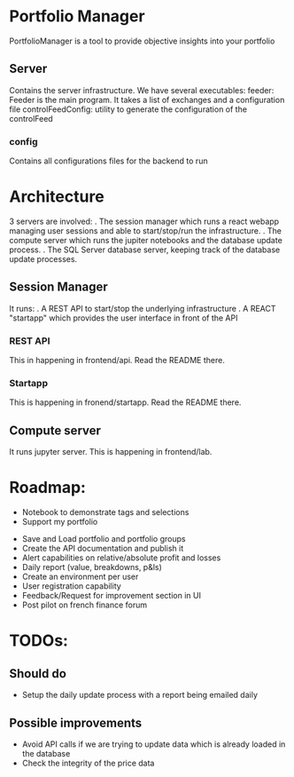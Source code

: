 # Portfolio Manager
PortfolioManager is a tool to provide objective insights into your portfolio
## Server
Contains the server infrastructure. We have several executables:
feeder: Feeder is the main program. It takes a list of exchanges and a configuration file
controlFeedConfig: utility to generate the configuration of the controlFeed
### config
Contains all configurations files for the backend to run

# Architecture
3 servers are involved:
. The session manager which runs a react webapp managing user sessions and able to start/stop/run the infrastructure.
. The compute server which runs the jupiter notebooks and the database update process.
. The SQL Server database server, keeping track of the database update processes.

## Session Manager
It runs:
. A REST API to start/stop the underlying infrastructure
. A REACT "startapp" which provides the user interface in front of the API
### REST API
This in happening in frontend/api. Read the README there.
### Startapp
This is happening in fronend/startapp. Read the README there.

## Compute server
It runs jupyter server.
This is happening in frontend/lab.


# Roadmap:
+ Notebook to demonstrate tags and selections
+ Support my portfolio
- Save and Load portfolio and portfolio groups
- Create the API documentation and publish it
- Alert capabilities on relative/absolute profit and losses
- Daily report (value, breakdowns, p&ls)
- Create an environment per user
- User registration capability
- Feedback/Request for improvement section in UI
- Post pilot on french finance forum



# TODOs:

## Should do
- Setup the daily update process with a report being emailed daily 

## Possible improvements
- Avoid API calls if we are trying to update data which is already loaded in the database
- Check the integrity of the price data
